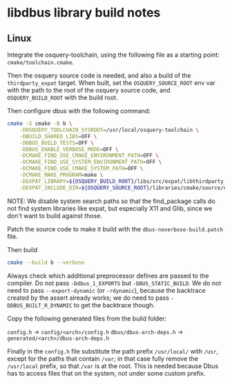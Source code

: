 # libdbus library build notes

## Linux

Integrate the osquery-toolchain, using the following file as a starting point:
`cmake/toolchain.cmake`.

Then the osquery source code is needed, and also a build of the
`thirdparty_expat` target. When built, set the `OSQUERY_SOURCE_ROOT` env var
with the path to the root of the osquery source code, and `OSQUERY_BUILD_ROOT`
with the build root.

Then configure dbus with the following command:

```bash
cmake -S cmake -B b \
	-DOSQUERY_TOOLCHAIN_SYSROOT=/usr/local/osquery-toolchain \
	-DBUILD_SHARED_LIBS=OFF \
	-DDBUS_BUILD_TESTS=OFF \
	-DDBUS_ENABLE_VERBOSE_MODE=OFF \
	-DCMAKE_FIND_USE_CMAKE_ENVIRONMENT_PATH=OFF \
	-DCMAKE_FIND_USE_SYSTEM_ENVIRONMENT_PATH=OFF \
	-DCMAKE_FIND_USE_CMAKE_SYSTEM_PATH=OFF \
	-DCMAKE_MAKE_PROGRAM=make \
	-DEXPAT_LIBRARY=${OSQUERY_BUILD_ROOT}/libs/src/expat/libthirdparty_expat.a \
	-DEXPAT_INCLUDE_DIR=${OSQUERY_SOURCE_ROOT}/libraries/cmake/source/expat/src/expat/lib
```

NOTE: We disable system search paths so that the find_package calls do not find
system libraries like expat, but especially X11 and Glib, since we don't want to
build against those.

Patch the source code to make it build with the `dbus-noverbose-build.patch`
file.

Then build

```bash
cmake --build b --verbose
```

Always check which additional preprocessor defines are passed to the compiler.
Do not pass `-Ddbus_1_EXPORTS` but `-DBUS_STATIC_BUILD`. We do not need to pass
`--export-dynamic` (or `-rdynamic`), because the backtrace created by the assert
already works; we do need to pass `-DDBUS_BUILT_R_DYNAMIC` to get the backtrace
though.

Copy the following generated files from the build folder:

`config.h` -> `config/<arch>/config.h` `dbus/dbus-arch-deps.h` ->
`generated/<arch>/dbus-arch-deps.h`

Finally in the `config.h` file substitute the path prefix `/usr/local/` with
`/usr`, except for the paths that contain `/var`; in that case fully remove the
`/usr/local` prefix, so that `/var` is at the root. This is needed because Dbus
has to access files that on the system, not under some custom prefix.
